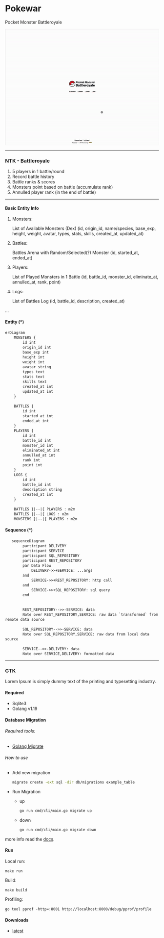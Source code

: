 # Pokewar

Pocket Monster Battleroyale

<p align="center">
<img src="./assets/battleroyale.gif" alt="gif">
</p>

---
### NTK - Battleroyale

1. 5 players in 1 battle/round
2. Record battle history
3. Battle ranks & scores 
4. Monsters point based on battle (accumulate rank)
5. Annulled player rank (in the end of battle)

---
#### Basic Entity Info
1. Monsters:
    
   List of Available Monsters (Dex)
   (id, origin_id, name/species, base_exp, height, weight, avatar, types, stats, skills, created_at, updated_at)

2. Battles: 

    Battles Arena with Random/Selected(?) Monster
    (id, started_at, ended_at)

3. Players: 

    List of Played Monsters in 1 Battle 
    (id, battle_id, monster_id, eliminate_at, annulled_at, rank, point)

4. Logs:

    List of Battles Log 
    (id, battle_id, description, created_at)
   
...

#### Entity (*)
```mermaid
erDiagram
    MONSTERS {
        id int  
        origin_id int
        base_exp int
        height int
        weight int 
        avatar string
        types text
        stats text
        skills text 
        created_at int
        updated_at int
    }
    
    BATTLES {
        id int
        started_at int
        ended_at int
    }
    PLAYERS {
        id int
        battle_id int
        monster_id int
        eliminated_at int 
        annulled_at int
        rank int
        point int
    }
    LOGS {
        id int
        battle_id int
        description string
        created_at int
    }
    
    BATTLES }|--|{ PLAYERS : m2m
    BATTLES ||--|{ LOGS : o2m
    MONSTERS }|--|{ PLAYERS : m2m
```

#### Sequence (*)
```mermaid
   sequenceDiagram
        participant DELIVERY
        participant SERVICE
        participant SQL_REPOSITORY
        participant REST_REPOSITORY
        par Data Flow
            DELIVERY->>+SERVICE: ...args
        and
            SERVICE->>+REST_REPOSITORY: http call
        and
            SERVICE->>+SQL_REPOSITORY: sql query
        end 
   
     
        REST_REPOSITORY-->>-SERVICE: data
        Note over REST_REPOSITORY,SERVICE: raw data `transformed` from remote data source
   
        SQL_REPOSITORY-->>-SERVICE: data
        Note over SQL_REPOSITORY,SERVICE: raw data from local data source
        
        SERVICE-->>-DELIVERY: data
        Note over SERVICE,DELIVERY: formatted data  
   ```

---
### GTK
Lorem Ipsum is simply dummy text of the printing and typesetting industry. 

#### Required
- Sqlite3
- Golang v1.19

#### Database Migration
###### Required tools:
- [Golang Migrate](https://github.com/golang-migrate/migrate)
###### How to use

- Add new migration
    ```bash
    migrate create -ext sql -dir db/migrations example_table
    ```

- Run Migration
    - up
      ```bash
      go run cmd/cli/main.go migrate up
      ```
    - down
      ```bash
      go run cmd/cli/main.go migrate down
      ```
more info read the [docs](https://pkg.go.dev/github.com/golang-migrate/migrate/v4).

#### Run
Local run: 

`make run`

Build: 

`make build`

Profiling:

`go tool pprof -http=:8001 http://localhost:8000/debug/pprof/profile`

#### Downloads
- [latest]()


